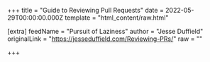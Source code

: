 
+++
title = "Guide to Reviewing Pull Requests"
date = 2022-05-29T00:00:00.000Z
template = "html_content/raw.html"

[extra]
feedName = "Pursuit of Laziness"
author = "Jesse Duffield"
originalLink = "https://jesseduffield.com/Reviewing-PRs/"
raw = ""

+++

